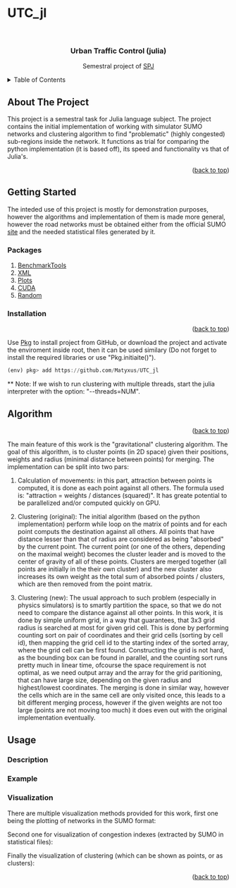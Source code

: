 # UTC_jl
<div id="top"></div>

<!-- PROJECT LOGO -->
<br />
<div align="center">
  <h3 align="center">Urban Traffic Control (julia)</h3>

  <p align="center">
  Semestral project of <a href="https://juliateachingctu.github.io/Scientific-Programming-in-Julia/dev/">SPJ</a>
  </p>
</div>

<!-- TABLE OF CONTENTS -->
<details>
  <summary>Table of Contents</summary>
  <ol>
    <li>
      <a href="#about-the-project">About The Project</a>
    </li>
    <li>
      <a href="#getting-started">Getting Started</a>
      <ul>
        <li><a href="#packages">Packages</a></li>
        <li><a href="#installation">Installation</a></li>
      </ul>
    </li>
   <li>
      <a href="#algorithms">Algorithm</a>
    </li>
    <li>
      <a href="#usage">Usage</a>
      <ul>
        <li><a href="#description">Description</a></li>
        <li><a href="#example">Examples</a></li>
        <li><a href="#visualization">Visualization</a></li>
      </ul>
    </li>
  </ol>
</details>


<!-- ABOUT THE PROJECT -->
## About The Project
This project is a semestral task for Julia language subject. The project contains the initial implementation of working with simulator SUMO networks and clustering algorithm to find "problematic" (highly congested) sub-regions inside the network. It functions as trial for comparing the python implementation (it is based off), its speed and functionality vs that of Julia's.

<p align="right">(<a href="#top">back to top</a>)</p>

<!-- GETTING STARTED -->
## Getting Started
The inteded use of this project is mostly for demonstration purposes, however the algorithms and implementation of them is made more general, however the road networks must be obtained either from the official SUMO [site](https://eclipse.dev/sumo/) and the needed statistical files generated by it.

### Packages

1) [BenchmarkTools](https://github.com/djsegal/julia_packages)
2) [XML](https://github.com/djsegal/julia_packages)
3) [Plots](https://docs.juliaplots.org/latest/) 
4) [CUDA](https://github.com/djsegal/julia_packages)
4) [Random](https://github.com/djsegal/julia_packages)

### Installation

<p align="right">(<a href="#top">back to top</a>)</p>

Use [Pkg](https://docs.julialang.org/en/v1/stdlib/Pkg/) to install project from GitHub, or download the project and activate the enviroment inside root, then it can be used similary (Do not forget to install the required libraries or use "Pkg.initiaite()").
```julia
(env) pkg> add https://github.com/Matyxus/UTC_jl
```
** Note: If we wish to run clustering with multiple threads, start the
julia interpreter with the option: "--threads=NUM".

<!-- Scenario -->
## Algorithm
<p align="right">(<a href="#top">back to top</a>)</p>
The main feature of this work is the "gravitational" clustering algorithm. The goal of this algorithm, is to cluster points (in 2D space) given their positions, weights and radius (minimal distance between points) for merging. The implementation can be split into two pars:

1) Calculation of movements: in this part, attraction between points is computed, it is done as each point against all others. The formula used is: "attraction = weights / distances (squared)". It has greate potential to be parallelized and/or computed quickly on GPU.

2) Clustering (original): The initial algorithm (based on the python implementation) perform while loop on the matrix of points and for each point computs the destination against all others. All points that have distance lesser than that of radius are considered as being "absorbed" by the current point. The current point (or one of the others, depending on the maximal weight) becomes the cluster leader and is moved to the center of gravity of all of these points. Clusters are merged together (all points are initially in the their own cluster) and the new cluster also increases its own weight as the total sum of absorbed points / clusters, which are then removed from the point matrix. 

2) Clustering (new): The usual approach to such problem (especially in physics simulators) is to smartly partition the space, so that we do not need to compare the distance against all other points. In this work, it is done by simple uniform grid, in a way that guarantees, that 3x3 grid radius is searched at most for given grid cell. This is done by performing counting sort on pair of coordinates and their grid cells (sorting by cell id), then mapping the grid cell id to the starting index of the sorted array, where the grid cell can be first found. Constructing the grid is not hard, as the bounding box can be found in parallel, and the counting sort runs pretty much in linear time, ofcourse the space requirement is not optimal, as we need output array and the array for the grid paritioning, that can have large size, depending on the given radius and highest/lowest coordinates. The merging is done in similar way, however the cells which are in the same cell are only visited once, this leads to a bit different merging process, however if the given weights are not too large (points are not moving too much) it does even out with the original implementation eventually. 

<!-- USAGE EXAMPLES -->
## Usage
### Description
### Example
### Visualization
There are multiple visualization methods provided for this work, 
first one being the plotting of networks in the SUMO format:


Second one for visualization of congestion indexes (extracted by SUMO in statistical files):


Finally the visualization of clustering (which can be shown as points, or as clusters):

<p align="right">(<a href="#top">back to top</a>)</p>
